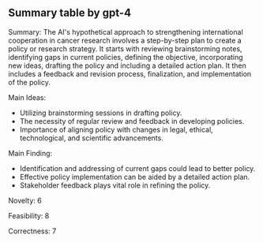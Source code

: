 ## Summary table by gpt-4
Summary: 
The AI's hypothetical approach to strengthening international cooperation in cancer research involves a step-by-step plan to create a policy or research strategy. It starts with reviewing brainstorming notes, identifying gaps in current policies, defining the objective, incorporating new ideas, drafting the policy and including a detailed action plan. It then includes a feedback and revision process, finalization, and implementation of the policy.

Main Ideas: 
- Utilizing brainstorming sessions in drafting policy.
- The necessity of regular review and feedback in developing policies. 
- Importance of aligning policy with changes in legal, ethical, technological, and scientific advancements.

Main Finding: 
- Identification and addressing of current gaps could lead to better policy.
- Effective policy implementation can be aided by a detailed action plan.
- Stakeholder feedback plays vital role in refining the policy.

Novelty: 6

Feasibility: 8

Correctness: 7